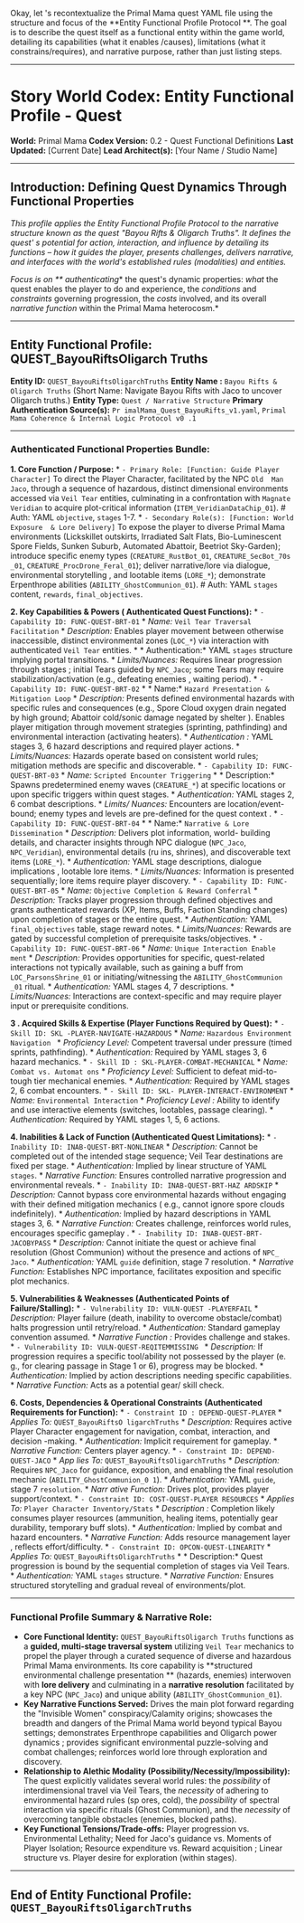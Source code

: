 Okay, let 's recontextualize the Primal Mama quest YAML file using the structure and focus of the **Entity Functional Profile Protocol **. The goal is to describe the quest itself as a functional entity within the game world, detailing its capabilities (what it enables /causes), limitations (what it constrains/requires), and narrative purpose, rather than just listing steps.

--- 

# Story World Codex: Entity Functional Profile - Quest

**World:** Primal Mama
**Codex Version:**  0.2 - Quest Functional Definitions
**Last Updated:** [Current Date]
**Lead Architect(s):** [Your Name  / Studio Name]

---

## Introduction: Defining Quest Dynamics Through Functional Properties

*This profile applies the Entity Functional Profile  Protocol to the narrative structure known as the quest "Bayou Rifts & Oligarch Truths". It defines the quest' s potential for action, interaction, and influence by detailing its functions – how it guides the player, presents challenges, delivers  narrative, and interfaces with the world's established rules (modalities) and entities.*

*Focus is on ** authenticating** the quest's dynamic properties: *what* the quest enables the player to do and experience, the  *conditions* and *constraints* governing progression, the *costs* involved, and its overall *narrative function*  within the Primal Mama heterocosm.*

---

## Entity Functional Profile: QUEST_BayouRiftsOligarch Truths

**Entity ID:** `QUEST_BayouRiftsOligarchTruths`
**Entity Name :** `Bayou Rifts & Oligarch Truths` (Short Name: Navigate Bayou Rifts with Jaco to uncover  Oligarch truths.)
**Entity Type:** `Quest / Narrative Structure`
**Primary Authentication Source(s):** `Pr imalMama_Quest_BayouRifts_v1.yaml`, `Primal Mama Coherence & Internal Logic Protocol v0 .1`

---

### Authenticated Functional Properties Bundle:

**1. Core Function / Purpose:**
     *   `- Primary Role: [Function: Guide Player Character]` To direct the Player Character, facilitated by the NPC `Old  Man Jaco`, through a sequence of hazardous, distinct dimensional environments accessed via `Veil Tear` entities, culminating in a confrontation with  `Magnate Veridian` to acquire plot-critical information (`ITEM_VeridianDataChip_01`). # Auth:  YAML `objective`, `stages` 1-7.
    *   `- Secondary Role(s): [Function: World Exposure  & Lore Delivery]` To expose the player to diverse Primal Mama environments (Lickskillet outskirts, Irradiated Salt Flats,  Bio-Luminescent Spore Fields, Sunken Suburb, Automated Abattoir, Beetriot Sky-Garden);  introduce specific enemy types (`CREATURE_RustBot_01`, `CREATURE_SecBot_70s _01`, `CREATURE_ProcDrone_Feral_01`); deliver narrative/lore via dialogue, environmental storytelling , and lootable items (`LORE_*`); demonstrate Erpenthrope abilities (`ABILITY_GhostCommunion_01`).  # Auth: YAML `stages` content, `rewards`, `final_objectives`.

**2. Key Capabilities & Powers ( Authenticated Quest Functions):**
    *   `- Capability ID: FUNC-QUEST-BRT-01`
        *    *Name:* `Veil Tear Traversal Facilitation`
        *   *Description:* Enables player movement between otherwise  inaccessible, distinct environmental zones (`LOC_*`) via interaction with authenticated `Veil Tear` entities.
        *   * Authentication:* YAML `stages` structure implying portal transitions.
        *   *Limits/Nuances:* Requires linear progression through stages ; initial Tears guided by `NPC_Jaco`; some Tears may require stabilization/activation (e.g., defeating enemies , waiting period).
    *   `- Capability ID: FUNC-QUEST-BRT-02`
        *   * Name:* `Hazard Presentation & Mitigation Loop`
        *   *Description:* Presents defined environmental hazards with specific rules and consequences  (e.g., Spore Cloud oxygen drain negated by high ground; Abattoir cold/sonic damage negated by shelter ). Enables player mitigation through movement strategies (sprinting, pathfinding) and environmental interaction (activating heaters).
        *   *Authentication :* YAML stages 3, 6 hazard descriptions and required player actions.
        *   *Limits/Nuances:*  Hazards operate based on consistent world rules; mitigation methods are specific and discoverable.
    *   `- Capability ID: FUNC- QUEST-BRT-03`
        *   *Name:* `Scripted Encounter Triggering`
        *   * Description:* Spawns predetermined enemy waves (`CREATURE_*`) at specific locations or upon specific triggers within quest stages. 
        *   *Authentication:* YAML stages 2, 6 combat descriptions.
        *   *Limits/ Nuances:* Encounters are location/event-bound; enemy types and levels are pre-defined for the quest context .
    *   `- Capability ID: FUNC-QUEST-BRT-04`
        *   * Name:* `Narrative & Lore Dissemination`
        *   *Description:* Delivers plot information, world- building details, and character insights through NPC dialogue (`NPC_Jaco`, `NPC_Veridian`), environmental details (ru ins, shrines), and discoverable text items (`LORE_*`).
        *   *Authentication:* YAML stage descriptions, dialogue implications , lootable lore items.
        *   *Limits/Nuances:* Information is presented sequentially; lore items require  player discovery.
    *   `- Capability ID: FUNC-QUEST-BRT-05`
        *    *Name:* `Objective Completion & Reward Conferral`
        *   *Description:* Tracks player progression through defined  objectives and grants authenticated rewards (XP, Items, Buffs, Faction Standing changes) upon completion of stages or the  entire quest.
        *   *Authentication:* YAML `final_objectives` table, stage reward notes.
        *    *Limits/Nuances:* Rewards are gated by successful completion of prerequisite tasks/objectives.
    *   `-  Capability ID: FUNC-QUEST-BRT-06`
        *   *Name:* `Unique Interaction Enable ment`
        *   *Description:* Provides opportunities for specific, quest-related interactions not typically available, such as gaining  a buff from `LOC_ParsonsShrine_01` or initiating/witnessing the `ABILITY_GhostCommunion _01` ritual.
        *   *Authentication:* YAML stages 4, 7 descriptions.
         *   *Limits/Nuances:* Interactions are context-specific and may require player input or prerequisite conditions.

**3 . Acquired Skills & Expertise (Player Functions Required by Quest):**
    *   `- Skill ID: SKL -PLAYER-NAVIGATE-HAZARDOUS`
        *   *Name:* `Hazardous Environment Navigation `
        *   *Proficiency Level:* Competent traversal under pressure (timed sprints, pathfinding).
         *   *Authentication:* Required by YAML stages 3, 6 hazard mechanics.
    *   `- Skill ID : SKL-PLAYER-COMBAT-MECHANICAL`
        *   *Name:* `Combat vs. Automat ons`
        *   *Proficiency Level:* Sufficient to defeat mid-to-tough tier mechanical enemies.
        *    *Authentication:* Required by YAML stages 2, 6 combat encounters.
    *   `- Skill ID: SKL- PLAYER-INTERACT-ENVIRONMENT`
        *   *Name:* `Environmental Interaction`
        *   *Proficiency Level :* Ability to identify and use interactive elements (switches, lootables, passage clearing).
        *   *Authentication:*  Required by YAML stages 1, 5, 6 actions.

**4. Inabilities & Lack of Function (Authenticated  Quest Limitations):**
    *   `- Inability ID: INAB-QUEST-BRT-NONLINEAR`
         *   *Description:* Cannot be completed out of the intended stage sequence; Veil Tear destinations are fixed per stage.
         *   *Authentication:* Implied by linear structure of YAML `stages`.
        *   *Narrative Function:*  Ensures controlled narrative progression and environmental reveals.
    *   `- Inability ID: INAB-QUEST-BRT-HAZ ARDSKIP`
        *   *Description:* Cannot bypass core environmental hazards without engaging with their defined mitigation mechanics ( e.g., cannot ignore spore clouds indefinitely).
        *   *Authentication:* Implied by hazard descriptions in YAML stages  3, 6.
        *   *Narrative Function:* Creates challenge, reinforces world rules, encourages specific gameplay .
    *   `- Inability ID: INAB-QUEST-BRT-JACOBYPASS`
         *   *Description:* Cannot initiate the quest or achieve final resolution (Ghost Communion) without the presence and actions of `NPC_ Jaco`.
        *   *Authentication:* YAML `guide` definition, stage 7 resolution.
        *    *Narrative Function:* Establishes NPC importance, facilitates exposition and specific plot mechanics.

**5. Vulnerabilities &  Weaknesses (Authenticated Points of Failure/Stalling):**
    *   `- Vulnerability ID: VULN-QUEST -PLAYERFAIL`
        *   *Description:* Player failure (death, inability to overcome obstacle/combat) halts  progression until retry/reload.
        *   *Authentication:* Standard gameplay convention assumed.
        *   *Narrative Function :* Provides challenge and stakes.
    *   `- Vulnerability ID: VULN-QUEST-REQITEMMISSING `
        *   *Description:* If progression requires a specific tool/ability not possessed by the player (e. g., for clearing passage in Stage 1 or 6), progress may be blocked.
        *   *Authentication:*  Implied by action descriptions needing specific capabilities.
        *   *Narrative Function:* Acts as a potential gear/ skill check.

**6. Costs, Dependencies & Operational Constraints (Authenticated Requirements for Function):**
    *   `- Constraint ID : DEPEND-QUEST-PLAYER`
        *   *Applies To:* `QUEST_BayouRiftsO ligarchTruths`
        *   *Description:* Requires active Player Character engagement for navigation, combat, interaction, and decision -making.
        *   *Authentication:* Implicit requirement for gameplay.
        *   *Narrative Function:* Centers  player agency.
    *   `- Constraint ID: DEPEND-QUEST-JACO`
        *   *App lies To:* `QUEST_BayouRiftsOligarchTruths`
        *   *Description:* Requires  `NPC_Jaco` for guidance, exposition, and enabling the final resolution mechanic (`ABILITY_GhostCommunion_0 1`).
        *   *Authentication:* YAML `guide`, stage 7 `resolution`.
        *   *Narr ative Function:* Drives plot, provides player support/context.
    *   `- Constraint ID: COST-QUEST-PLAYER RESOURCES`
        *   *Applies To:* `Player Character Inventory/Stats`
        *   *Description :* Completion likely consumes player resources (ammunition, healing items, potentially gear durability, temporary buff slots).
        *    *Authentication:* Implied by combat and hazard encounters.
        *   *Narrative Function:* Adds resource management layer , reflects effort/difficulty.
    *   `- Constraint ID: OPCON-QUEST-LINEARITY`
        *    *Applies To:* `QUEST_BayouRiftsOligarchTruths`
        *   * Description:* Quest progression is bound by the sequential completion of stages via Veil Tears.
        *   *Authentication:* YAML `stages`  structure.
        *   *Narrative Function:* Ensures structured storytelling and gradual reveal of environments/plot.

---

###  Functional Profile Summary & Narrative Role:

*   **Core Functional Identity:** `QUEST_BayouRiftsOligarch Truths` functions as a **guided, multi-stage traversal system** utilizing `Veil Tear` mechanics to propel  the player through a curated sequence of diverse and hazardous Primal Mama environments. Its core capability is **structured environmental challenge presentation ** (hazards, enemies) interwoven with **lore delivery** and culminating in a **narrative resolution** facilitated by a key  NPC (`NPC_Jaco`) and unique ability (`ABILITY_GhostCommunion_01`).
*   **Key  Narrative Functions Served:** Drives the main plot forward regarding the "Invisible Women" conspiracy/Calamity origins; showcases the breadth  and dangers of the Primal Mama world beyond typical Bayou settings; demonstrates Erpenthrope capabilities and Oligarch power dynamics ; provides significant environmental puzzle-solving and combat challenges; reinforces world lore through exploration and discovery.
*   **Relationship  to Alethic Modality (Possibility/Necessity/Impossibility):** The quest explicitly validates several world rules: the  *possibility* of interdimensional travel via Veil Tears, the *necessity* of adhering to environmental hazard rules (sp ores, cold), the *possibility* of spectral interaction via specific rituals (Ghost Communion), and the *necessity* of  overcoming tangible obstacles (enemies, blocked paths).
*   **Key Functional Tensions/Trade-offs:** Player progression  vs. Environmental Lethality; Need for Jaco's guidance vs. Moments of Player Isolation; Resource expenditure vs. Reward acquisition ; Linear structure vs. Player desire for exploration (within stages).

---
**End of Entity Functional Profile: ` QUEST_BayouRiftsOligarchTruths`**
---